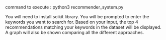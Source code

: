 command to execute : python3 recommender_system.py

You will need to install scikit library.
You will be prompted to enter the keywords you want to search for.
Based on your input, the top 4 recommendations matching your keywords in the dataset will be displayed. 
A graph will also be shown comparing all the different approaches.
